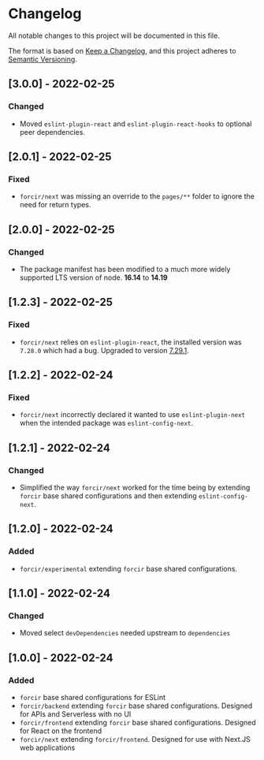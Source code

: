 # Changelog

All notable changes to this project will be documented in this file.

The format is based on [Keep a Changelog](https://keepachangelog.com/en/1.0.0/),
and this project adheres to [Semantic Versioning](https://semver.org/spec/v2.0.0.html).

## [3.0.0] - 2022-02-25

### Changed

- Moved `eslint-plugin-react` and `eslint-plugin-react-hooks` to optional peer dependencies.

## [2.0.1] - 2022-02-25

### Fixed

- `forcir/next` was missing an override to the `pages/**` folder to ignore the need for return types.

## [2.0.0] - 2022-02-25

### Changed

- The package manifest has been modified to a much more widely supported LTS version of node. **16.14** to **14.19**

## [1.2.3] - 2022-02-25

### Fixed

- `forcir/next` relies on `eslint-plugin-react`, the installed version was `7.28.0` which had a bug. Upgraded to version [7.29.1](https://github.com/yannickcr/eslint-plugin-react/releases/tag/v7.29.1).

## [1.2.2] - 2022-02-24

### Fixed

- `forcir/next` incorrectly declared it wanted to use `eslint-plugin-next` when the intended package was `eslint-config-next`.

## [1.2.1] - 2022-02-24

### Changed

- Simplified the way `forcir/next` worked for the time being by extending `forcir` base shared configurations and then extending `eslint-config-next`.

## [1.2.0] - 2022-02-24

### Added

- `forcir/experimental` extending `forcir` base shared configurations.

## [1.1.0] - 2022-02-24

### Changed

- Moved select `devDependencies` needed upstream to `dependencies`

## [1.0.0] - 2022-02-24

### Added

- `forcir` base shared configurations for ESLint
- `forcir/backend` extending `forcir` base shared configurations. Designed for APIs and Serverless with no UI
- `forcir/frontend` extending `forcir` base shared configurations. Designed for React on the frontend
- `forcir/next` extending `forcir/frontend`. Designed for use with Next.JS web applications
